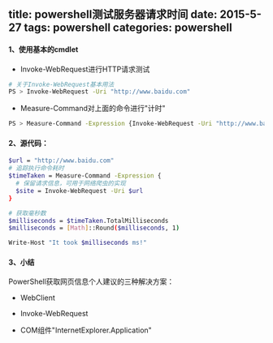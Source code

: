 title: powershell测试服务器请求时间
date: 2015-5-27
tags: powershell
categories: powershell
---

#### 1、使用基本的cmdlet
+ Invoke-WebRequest进行HTTP请求测试

```Bash
# 关于Invoke-WebRequest基本用法
PS > Invoke-WebRequest -Uri "http://www.baidu.com"

```

<!-- more -->

+ Measure-Command对上面的命令进行"计时"

```Bash
PS > Measure-Command -Expression {Invoke-WebRequest -Uri "http://www.baidu.com"}
```

<!--more-->

#### 2、源代码：

```Bash
$url = "http://www.baidu.com"
# 追踪执行命令耗时
$timeTaken = Measure-Command -Expression {
  # 保留请求信息，可用于网络爬虫的实现
  $site = Invoke-WebRequest -Uri $url
}

# 获取毫秒数
$milliseconds = $timeTaken.TotalMilliseconds
$milliseconds = [Math]::Round($milliseconds, 1)

Write-Host "It took $milliseconds ms!"
```

#### 3、小结

PowerShell获取网页信息个人建议的三种解决方案：

+ WebClient

+ Invoke-WebRequest

+ COM组件"InternetExplorer.Application"

